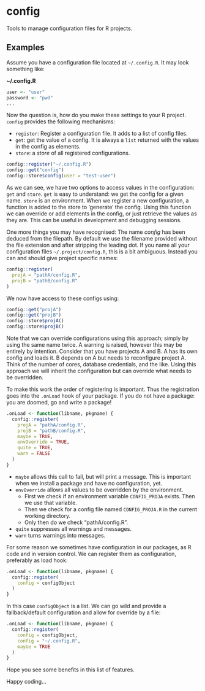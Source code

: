 <!-- README.md is generated from README.Rmd. Please edit that file -->
config
======

Tools to manage configuration files for R projects.

Examples
--------

Assume you have a configuration file located at `~/.config.R`. It may
look something like:

**~/.config.R**

``` r
user <- "user"
password <- "pwd"
...
```

Now the question is, how do you make these settings to your R project.
`config` provides the following mechanisms:

-   `register`: Register a configuration file. It adds to a list of
    config files.
-   `get`: get the value of a config. It is always a `list` returned
    with the values in the config as elements.
-   `store`: a *store* of all registered configurations.

``` r
config::register("~/.config.R")
config::get("config")
config::store$config(user = "test-user")
```

As we can see, we have two options to access values in the
configuration: `get` and `store`. `get` is easy to understand: we get
the config for a given name. `store` is an environment. When we register
a new configuration, a function is added to the store to ‘generate’ the
config. Using this function we can override or add elements in the
config, or just retrieve the values as they are. This can be useful in
development and debugging sessions.

One more things you may have recognised: The name *config* has been
deduced from the filepath. By default we use the filename provided
without the file extension and after stripping the leading dot. If you
name all your configuration files `~/.project/config.R`, this is a bit
ambiguous. Instead you can and should give project specific names:

``` r
config::register(
  projA = "pathA/config.R",
  projB = "pathB/config.R"
)
```

We now have access to these configs using:

``` r
config::get("projA")
config::get("projB")
config::store$projA()
config::store$projB()
```

Note that we can override configurations using this approach; simply by
using the same name twice. A warning is raised, however this may be
entirely by intention. Consider that you have projects A and B. A has
its own config and loads it. B depends on A but needs to reconfigure
project A. Think of the number of cores, database credentials, and the
like. Using this approach we will inherit the configuration but can
override what needs to be overridden.

To make this work the order of registering is important. Thus the
registration goes into the `.onLoad` hook of your package. If you do not
have a package: you are doomed, go and write a package!

``` r
.onLoad <- function(libname, pkgname) {
  config::register(
    projA = "pathA/config.R",
    projB = "pathB/config.R",
    maybe = TRUE,
    envOverride = TRUE,
    quite = TRUE,
    warn = FALSE
  )
}
```

-   `maybe` allows this call to fail, but will print a message. This is
    important when we install a package and have no configuration, yet.
-   `envOverride` allows all values to be overridden by the environment.
    -   First we check if an environment variable `CONFIG_PROJA` exists.
        Then we use that variable.
    -   Then we check for a config file named `CONFIG_PROJA.R` in the
        current working directory.
    -   Only then do we check “pathA/config.R”.
-   `quite` suppresses all warnings and messages.
-   `warn` turns warnings into messages.

For some reason we sometimes have configuration in our packages, as R
code and in version control. We can register them as configuration,
preferably as load hook:

``` r
.onLoad <- function(libname, pkgname) {
  config::register(
    config = configObject
  )
}
```

In this case `configObject` is a list. We can go wild and provide a
fallback/default configuration and allow for override by a file:

``` r
.onLoad <- function(libname, pkgname) {
  config::register(
    config = configObject,
    config = "~/.config.R",
    maybe = TRUE
  )
}
```

Hope you see some benefits in this list of features.

Happy coding…
